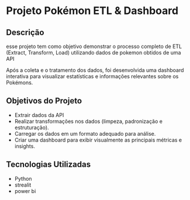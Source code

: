 # Projeto Pokémon ETL & Dashboard

## Descrição

esse projeto tem como objetivo demonstrar o processo completo de ETL (Extract, Transform, Load) utilizando dados de pokemon obtidos de uma API

Após a coleta e o tratamento dos dados, foi desenvolvida uma dashboard interativa para visualizar estatísticas e informações relevantes sobre os Pokémons.

## Objetivos do Projeto

- Extrair dados da API
- Realizar transformações nos dados (limpeza, padronização e estruturação).
- Carregar os dados em um formato adequado para análise.
- Criar uma dashboard para exibir visualmente as principais métricas e insights.

## Tecnologias Utilizadas

- Python
- strealit
- power bi
